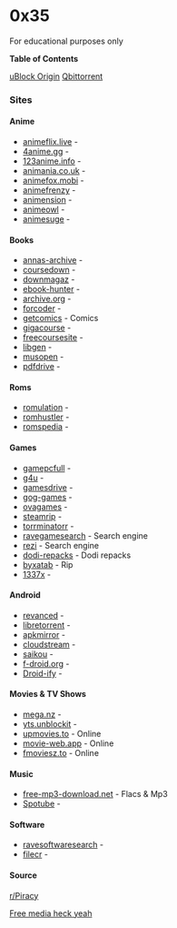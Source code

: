 # 0x35
For educational purposes only

**Table of Contents**

[uBlock Origin](https://github.com/gorhill/uBlock)
[Qbittorrent](https://www.fosshub.com/qBittorrent.html)

### Sites

#### Anime

- [animeflix.live](https://animeflix.live/) - 
- [4anime.gg](https://4anime.gg/) - 
- [123anime.info](https://123anime.info/) - 
- [animania.co.uk](https://animania.co.uk/) - 
- [animefox.mobi](https://animefox.mobi/home) - 
- [animefrenzy](https://animefrenzy.cc/) - 
- [animension](https://animension.to/) - 
- [animeowl](https://animeowl.us/) - 
- [animesuge](https://animesuge.to/home) - 

#### Books

- [annas-archive](https://annas-archive.org) - 
- [coursedown](https://coursedown.com/) -
- [downmagaz](https://downmagaz.net/) -
- [ebook-hunter](https://ebook-hunter.org/) -
- [archive.org](https://archive.org/details/texts) -
- [forcoder](https://forcoder.su/) -
- [getcomics](https://getcomics.org/) - Comics
- [gigacourse](https://gigacourse.com/?1) -
- [freecoursesite](https://freecoursesite.com/) -
- [libgen](https://libgen.is/) -
- [musopen](https://musopen.org/) -
- [pdfdrive](https://pdfdrive.to/) -

#### Roms
- [romulation](https://www.romulation.org/) -
- [romhustler](https://romhustler.org/) -
- [romspedia](https://www.romspedia.com/) -

#### Games
- [gamepcfull](https://gamepcfull.com/) -
- [g4u](https://g4u.to/) -
- [gamesdrive](https://gamesdrive.net/) -
- [gog-games](https://gog-games.to/) -
- [ovagames](https://www.ovagames.com/) -
- [steamrip](https://steamrip.com/) -
- [torrminatorr](https://torrminatorr.com/) -
- [ravegamesearch](https://ravegamesearch.pages.dev/#gsc.tab=0) - Search engine
- [rezi](https://rezi.one/) - Search engine
- [dodi-repacks](https://dodi-repacks.site/) - Dodi repacks
- [byxatab](https://byxatab.com/) - Rip
- [1337x](https://1337x.unblockit.ing/) -

#### Android 

- [revanced](https://revanced.app/) -
- [libretorrent](https://play.google.com/store/apps/details?id=org.proninyaroslav.libretorrent) -
- [apkmirror](https://www.apkmirror.com/) -
- [cloudstream](https://github.com/recloudstream/cloudstream) -
- [saikou](https://saikou.pages.dev/) -
- [f-droid.org](https://f-droid.org/en/packages/com.aurora.store/) -
- [Droid-ify](https://github.com/Droid-ify/client) -

#### Movies & TV Shows

- [mega.nz](https://mega.nz/folder/Pt8AHLAC#tAte3gNlNossthoHiSCL5w) -
- [yts.unblockit](https://yts.unblockit.ing/) -
- [upmovies.to](https://upmovies.to/) - Online
- [movie-web.app](https://movie-web.app/) - Online
- [fmoviesz.to](https://fmoviesz.to/) - Online

#### Music
- [free-mp3-download.net](https://free-mp3-download.net/) - Flacs & Mp3
- [Spotube](https://spotube.krtirtho.dev/) -

#### Software 
- [ravesoftwaresearch](https://ravesoftwaresearch.pages.dev/#gsc.tab=0) -
- [filecr](https://filecr.com/en/) -

#### Source 
[r/Piracy](https://www.reddit.com/r/Piracy)

[Free media heck yeah](https://fmhy.net/)
